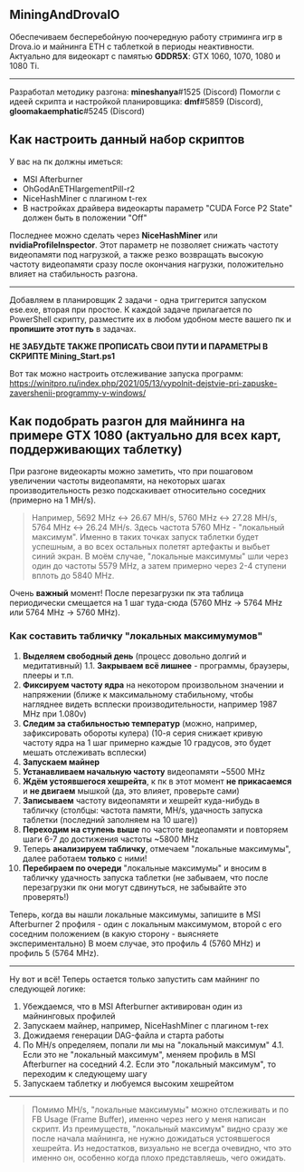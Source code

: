 ## MiningAndDrovaIO

Обеспечиваем бесперебойную поочередную работу стриминга игр в Drova.io и майнинга ETH с таблеткой в периоды неактивности.
Актуально для видеокарт с памятью **GDDR5X**: GTX 1060, 1070, 1080 и 1080 Ti.

------------

Разработал методику разгона: **mineshanya**#1525 (Discord)
Помогли с идеей скрипта и настройкой планировщика: **dmf**#5859 (Discord), **gloomakaemphatic**#5245 (Discord)

## Как настроить данный набор скриптов

У вас на пк должны иметься:
- MSI Afterburner
- OhGodAnETHlargementPill-r2
- NiceHashMiner с плагином t-rex
- В настройках драйвера видеокарты параметр "CUDA Force P2 State" должен быть в положении "Off"

Последнее можно сделать через **NiceHashMiner** или **nvidiaProfileInspector**.
Этот параметр не позволяет снижать частоту видеопамяти под нагрузкой, а также резко возвращать высокую частоту видеопамяти сразу после окончания нагрузки, положительно влияет на стабильность разгона.

------------

Добавляем в планировщик 2 задачи - одна триггерится запуском ese.exe, вторая при простое.
К каждой задаче прилагается по PowerShell скрипту, разместите их в любом удобном месте вашего пк и **пропишите этот путь** в задачах.

**НЕ ЗАБУДЬТЕ ТАКЖЕ ПРОПИСАТЬ СВОИ ПУТИ И ПАРАМЕТРЫ В СКРИПТЕ Mining_Start.ps1**

Вот так можно настроить отслеживание запуска программ:
https://winitpro.ru/index.php/2021/05/13/vypolnit-dejstvie-pri-zapuske-zavershenii-programmy-v-windows/

## Как подобрать разгон для майнинга на примере GTX 1080 (актуально для всех карт, поддерживающих таблетку)
При разгоне видеокарты можно заметить, что при пошаговом увеличении частоты видеопамяти, на некоторых шагах производительность резко подскакивает относительно соседних (примерно на 1 MH/s).

> Например, 5692 MHz <-> 26.67 MH/s, 5760 MHz <-> 27.28 MH/s, 5764 MHz <-> 26.24 MH/s.
Здесь частота 5760 MHz - "локальный максимум". Именно в таких точках запуск таблетки будет успешным, а во всех остальных полетят артефакты и выбьет синий экран.
В моём случае, "локальные максимумы" шли через один до частоты 5579 MHz, а затем примерно через 2-4 ступени вплоть до 5840 MHz.

Очень **важный** момент! После перезагрузки пк эта таблица периодически смещается на 1 шаг туда-сюда (5760 MHz -> 5764 MHz или 5764 MHz -> 5760 MHz).

### Как составить табличку "локальных максимумумов"

1. **Выделяем свободный день** (процесс довольно долгий и медитативный)
	1.1. **Закрываем всё лишнее** - программы, браузеры, плееры и т.п.
2. **Фиксируем частоту ядра** на некотором произвольном значении и напряжении (ближе к максимальному стабильному, чтобы нагляднее видеть всплески производительности, например 1987 MHz при 1.080v)
3. **Следим за стабильностью температур** (можно, например, зафиксировать обороты кулера) (10-я серия снижает кривую частоту ядра на 1 шаг примерно каждые 10 градусов, это будет мешать отслеживать всплески)
4. **Запускаем майнер**
5. **Устанавливаем начальную частоту** видеопамяти ~5500 MHz
6. **Ждём устоявшегося хешрейта**, к пк в этот момент **не прикасаемся** и **не двигаем** мышкой (да, это влияет, проверьте сами)
7. **Записываем** частоту видеопамяти и хешрейт куда-нибудь в табличку (столбцы: частота памяти, MH/s, удачность запуска таблетки (последний заполняем на 10 шаге))
8. **Переходим на ступень выше** по частоте видеопамяти и повторяем шаги 6-7 до достижения частоты ~5800 MHz
9. Теперь **анализируем табличку**, отмечаем "локальные максимумы", далее работаем **только** с ними!
10. **Перебираем по очереди** "локальные максимумы" и вносим в табличку удачность запуска таблетки (не забываем, что после перезагрузки пк они могут сдвинуться, не забывайте это проверять!)

Теперь, когда вы нашли локальные максимумы, запишите в MSI Afterburner 2 профиля - один с локальным максимумом, второй с его соседним положением (в какую сторону - выясняете экспериментально)
В моем случае, это профиль 4 (5760 MHz) и профиль 5 (5764 MHz).

------------

Ну вот и всё! Теперь остается только запустить сам майнинг по следующей логике:
1. Убеждаемся, что в MSI Afterburner активирован один из майнинговых профилей
2. Запускаем майнер, например, NiceHashMiner с плагином t-rex
3. Дожидаемя генерации DAG-файла и старта работы
4. По MH/s определяем, попали ли мы на "локальный максимум"
	4.1. Если это не "локальный максимум", меняем профиль в MSI Afterburner на соседний
	4.2. Если это "локальный максимум", то переходим к следующему шагу
5. Запускаем таблетку и любуемся высоким хешрейтом

------------

> Помимо MH/s, "локальные максимумы" можно отслеживать и по FB Usage (Frame Buffer), именно через него у меня написан скрипт.
Из преимуществ, "локальный максимум" видно сразу же после начала майнинга, не нужно дожидаться устоявшегося хешрейта.
Из недостатков, визуально не всегда очевидно, что это именно он, особенно когда плохо представляешь, чего ожидать.